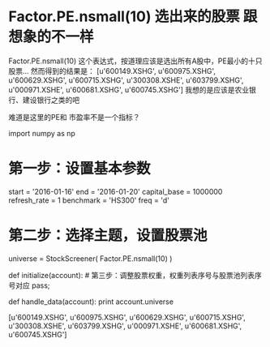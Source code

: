 # Factor.PE.nsmall(10) 选出来的股票  跟想象的不一样


Factor.PE.nsmall(10) 这个表达式，按道理应该是选出所有A股中，PE最小的十只股票...
然而得到的结果是：
[u'600149.XSHG', u'600975.XSHG', u'600629.XSHG', u'600715.XSHG', u'300308.XSHE', u'603799.XSHG', u'000971.XSHE', u'600681.XSHG', u'600745.XSHG']
我想的是应该是农业银行、建设银行之类的吧

难道是这里的PE和 市盈率不是一个指标？








import numpy as np

# 第一步：设置基本参数
start = '2016-01-16'
end   = '2016-01-20'
capital_base = 1000000
refresh_rate = 1
benchmark = 'HS300'
freq = 'd'

# 第二步：选择主题，设置股票池
universe = StockScreener(   Factor.PE.nsmall(10)   ) 

def initialize(account):
    # 第三步：调整股票权重，权重列表序号与股票池列表序号对应
    pass;

def handle_data(account):
    print account.universe


[u'600149.XSHG', u'600975.XSHG', u'600629.XSHG', u'600715.XSHG', u'300308.XSHE', u'603799.XSHG', u'000971.XSHE', u'600681.XSHG', u'600745.XSHG']